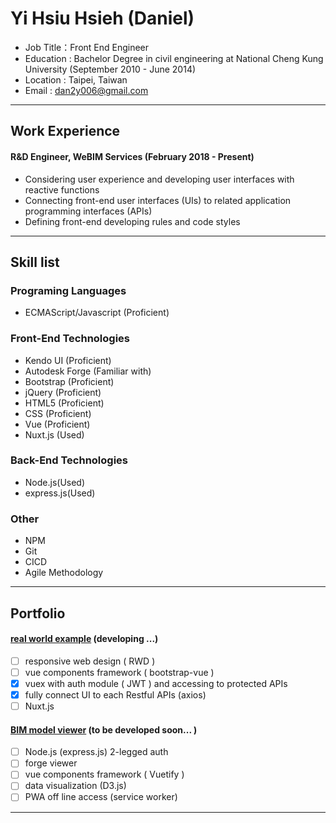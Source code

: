 # Yi Hsiu Hsieh (Daniel)
 
+ Job Title：Front End Engineer 
+ Education : Bachelor Degree in civil engineering at National Cheng Kung University (September 2010 - June 2014)
+ Location : Taipei, Taiwan 
+ Email : dan2y006@gmail.com 

 * * *

<!-- ## Overview 

+ 畢業後即從事本科系(土木)相關工作，因對開發有興趣遂踏進研發的範疇，關於開發相關知幾乎皆透過網路資源習得，期許自我能一直保有熱誠並繼續精進實力。
+ 具備獨立研究與整合能力 
+ 樂於學習新知識與技術並許開發者交流

 * * * -->

## Work Experience 
#### R&D Engineer, WeBIM Services (February 2018 - Present)
+ Considering user experience and developing user interfaces with reactive functions
+ Connecting front-end user interfaces (UIs) to related application programming interfaces (APIs)  
+ Defining front-end developing rules and code styles

* * * 
  
## Skill list 

### Programing Languages
+ ECMAScript/Javascript (Proficient)

### Front-End Technologies
+ Kendo UI (Proficient)
+ Autodesk Forge (Familiar with)
+ Bootstrap (Proficient)
+ jQuery (Proficient)
+ HTML5 (Proficient)
+ CSS (Proficient)
+ Vue (Proficient)
+ Nuxt.js (Used)

### Back-End Technologies

+ Node.js(Used) 
+ express.js(Used)

### Other 
+ NPM
+ Git 
+ CICD 
+ Agile Methodology

* * *
<!-- 
## 未來學習計畫 

+ 前端 : TypeScript, Tailwind 
+ 單元測試: Jest
+ 端對端測試: NightWatch
+ 桌面程式: electron 
+ 資料庫：MongoDB, GraphQL 
+ 作業系統 : Linux Ubuntu 
+ 開發維運技術 : Docker , AWS
+ 伺服器：IIS 
+ 設計模式：OOP 

* * * -->


## Portfolio

#### [real world example](https://danielhsieh0618.github.io/real-world-vue/#/) (developing ...)
+ [ ] responsive web design ( RWD )
+ [ ] vue components framework ( bootstrap-vue )
+ [x] vuex with auth module ( JWT ) and accessing to protected APIs
+ [x] fully connect UI to each Restful APIs (axios)
+ [ ] Nuxt.js

#### [BIM model viewer]() (to be developed soon... )
+ [ ] Node.js (express.js) 2-legged auth
+ [ ] forge viewer 
+ [ ] vue components framework  ( Vuetify )
+ [ ] data visualization (D3.js)
+ [ ] PWA off line access (service worker)

 * * *